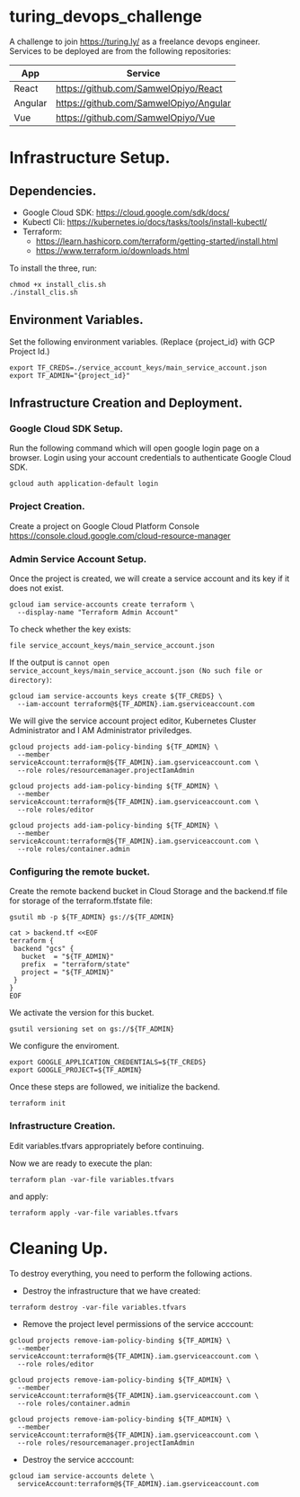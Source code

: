 # turing_devops_challenge

A challenge to join https://turing.ly/ as a freelance devops engineer. Services to be deployed are from the following repositories:

| App     | Service                               |
|---      |---                                    |
| React	  | https://github.com/SamwelOpiyo/React  |
| Angular	| https://github.com/SamwelOpiyo/Angular|
| Vue	    | https://github.com/SamwelOpiyo/Vue    |

# Infrastructure Setup.

## Dependencies.

* Google Cloud SDK: https://cloud.google.com/sdk/docs/
* Kubectl Cli: https://kubernetes.io/docs/tasks/tools/install-kubectl/
* Terraform:
  * https://learn.hashicorp.com/terraform/getting-started/install.html
  * https://www.terraform.io/downloads.html

To install the three, run:

```
chmod +x install_clis.sh
./install_clis.sh
```

## Environment Variables.

Set the following environment variables. (Replace {project_id} with GCP Project Id.)

```
export TF_CREDS=./service_account_keys/main_service_account.json
export TF_ADMIN="{project_id}"
```

## Infrastructure Creation and Deployment.

### Google Cloud SDK Setup.

Run the following command which will open google login page on a browser. Login using your account credentials to authenticate Google Cloud SDK.

```
gcloud auth application-default login
```

### Project Creation.

Create a project on Google Cloud Platform Console https://console.cloud.google.com/cloud-resource-manager

### Admin Service Account Setup.

Once the project is created, we will create a service account and its key if it does not exist.

```
gcloud iam service-accounts create terraform \
  --display-name "Terraform Admin Account"
```

To check whether the key exists:

```
file service_account_keys/main_service_account.json
```

If the output is `cannot open service_account_keys/main_service_account.json (No such file or directory)`:

```
gcloud iam service-accounts keys create ${TF_CREDS} \
  --iam-account terraform@${TF_ADMIN}.iam.gserviceaccount.com
```

We will give the service account project editor, Kubernetes Cluster Administrator and I AM Administrator priviledges.

```
gcloud projects add-iam-policy-binding ${TF_ADMIN} \
  --member serviceAccount:terraform@${TF_ADMIN}.iam.gserviceaccount.com \
  --role roles/resourcemanager.projectIamAdmin
```
```
gcloud projects add-iam-policy-binding ${TF_ADMIN} \
  --member serviceAccount:terraform@${TF_ADMIN}.iam.gserviceaccount.com \
  --role roles/editor
```
```
gcloud projects add-iam-policy-binding ${TF_ADMIN} \
  --member serviceAccount:terraform@${TF_ADMIN}.iam.gserviceaccount.com \
  --role roles/container.admin
```

### Configuring the remote bucket.

Create the remote backend bucket in Cloud Storage and the backend.tf file for storage of the terraform.tfstate file:

```
gsutil mb -p ${TF_ADMIN} gs://${TF_ADMIN}
```

```
cat > backend.tf <<EOF
terraform {
 backend "gcs" {
   bucket  = "${TF_ADMIN}"
   prefix  = "terraform/state"
   project = "${TF_ADMIN}"
 }
}
EOF
```

We activate the version for this bucket.

```
gsutil versioning set on gs://${TF_ADMIN}
```

We configure the enviroment.

```
export GOOGLE_APPLICATION_CREDENTIALS=${TF_CREDS}
export GOOGLE_PROJECT=${TF_ADMIN}
```

Once these steps are followed, we initialize the backend.

```
terraform init
```

### Infrastructure Creation.

Edit variables.tfvars appropriately before continuing.

Now we are ready to execute the plan:

```
terraform plan -var-file variables.tfvars
```

and apply:

```
terraform apply -var-file variables.tfvars
```

# Cleaning Up.

To destroy everything, you need to perform the following actions.

- Destroy the infrastructure that we have created:

```
terraform destroy -var-file variables.tfvars
```

- Remove the project level permissions of the service acccount:

```
gcloud projects remove-iam-policy-binding ${TF_ADMIN} \
  --member serviceAccount:terraform@${TF_ADMIN}.iam.gserviceaccount.com \
  --role roles/editor
```
```
gcloud projects remove-iam-policy-binding ${TF_ADMIN} \
  --member serviceAccount:terraform@${TF_ADMIN}.iam.gserviceaccount.com \
  --role roles/container.admin
```
```
gcloud projects remove-iam-policy-binding ${TF_ADMIN} \
  --member serviceAccount:terraform@${TF_ADMIN}.iam.gserviceaccount.com \
  --role roles/resourcemanager.projectIamAdmin
```

- Destroy the service acccount:

```
gcloud iam service-accounts delete \
  serviceAccount:terraform@${TF_ADMIN}.iam.gserviceaccount.com
```
